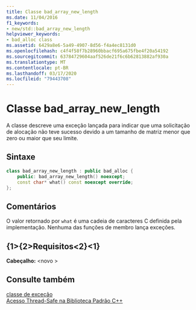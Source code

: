 ```yaml
---
title: Classe bad_array_new_length
ms.date: 11/04/2016
f1_keywords:
- new/std::bad_array_new_length
helpviewer_keywords:
- bad_alloc class
ms.assetid: 6429a8e6-5a49-4907-8d56-f4a4ec8131d0
ms.openlocfilehash: c4f4f58f7b28960bbacf695a675fbe4f20a54192
ms.sourcegitcommit: 63784729604aaf526de21f6c6b62813882af930a
ms.translationtype: MT
ms.contentlocale: pt-BR
ms.lasthandoff: 03/17/2020
ms.locfileid: "79443708"
---
```

# <a name="bad_array_new_length-class"></a>Classe bad_array_new_length

A classe descreve uma exceção lançada para indicar que uma solicitação de alocação não teve sucesso devido a um tamanho de matriz menor que zero ou maior que seu limite.

## <a name="syntax"></a>Sintaxe

```cpp
class bad_array_new_length : public bad_alloc {
    public: bad_array_new_length() noexcept;
    const char* what() const noexcept override;
};
```

## <a name="remarks"></a>Comentários

O valor retornado por `what` é uma cadeia de caracteres C definida pela implementação. Nenhuma das funções de membro lança exceções.

## <a name="requirements"></a>{1&gt;{2&gt;Requisitos&lt;2}&lt;1}

**Cabeçalho:** \<novo >

## <a name="see-also"></a>Consulte também

[classe de exceção](../standard-library/exception-class.md)\
[Acesso Thread-Safe na Biblioteca Padrão C++](../standard-library/thread-safety-in-the-cpp-standard-library.md)
